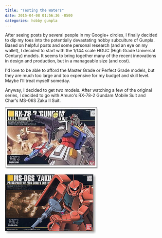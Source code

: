 ```yaml
---
title: "Testing the Waters"
date: 2015-04-08 01:56:36 -0500
categories: hobby gunpla
---
```

After seeing posts by several people in my Google+ circles, I finally decided to dip my toes into the potentially devastating hobby subculture of Gunpla. Based on helpful posts and some personal research (and an eye on my wallet), I decided to start with the 1/144 scale HGUC (High Grade Universal Century) models. It seems to bring together many of the recent innovations in design and production, but in a manageable size (and cost).

I'd love to be able to afford the Master Grade or Perfect Grade models, but they are much too large and too expensive for my budget and skill level. Maybe I'll treat myself someday.

Anyway, I decided to get *two* models. After watching a few of the original series, I decided to go with Amuro's RX-78-2 Gundam Mobile Suit and Char's MS-06S Zaku II Suit.

![RX-78-2 HGUC](/assets/images/rx782144hguc.jpg)

![MS-06S HGUC](/assets/images/ms06sZaku2144.jpg)
